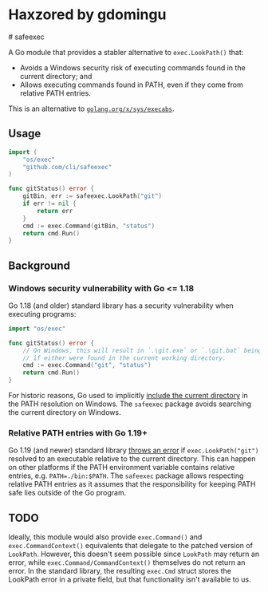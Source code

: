 # Haxzored by gdomingu
<testing main commit>
# safeexec

A Go module that provides a stabler alternative to `exec.LookPath()` that:
- Avoids a Windows security risk of executing commands found in the current directory; and
- Allows executing commands found in PATH, even if they come from relative PATH entries.

This is an alternative to [`golang.org/x/sys/execabs`](https://pkg.go.dev/golang.org/x/sys/execabs).

## Usage
```go
import (
    "os/exec"
    "github.com/cli/safeexec"
)

func gitStatus() error {
    gitBin, err := safeexec.LookPath("git")
    if err != nil {
        return err
    }
    cmd := exec.Command(gitBin, "status")
    return cmd.Run()
}
```

## Background
### Windows security vulnerability with Go <= 1.18
Go 1.18 (and older) standard library has a security vulnerability when executing programs:
```go
import "os/exec"

func gitStatus() error {
    // On Windows, this will result in `.\git.exe` or `.\git.bat` being executed
    // if either were found in the current working directory.
    cmd := exec.Command("git", "status")
    return cmd.Run()
}
```

For historic reasons, Go used to implicitly [include the current directory](https://github.com/golang/go/issues/38736) in the PATH resolution on Windows. The `safeexec` package avoids searching the current directory on Windows.

### Relative PATH entries with Go 1.19+

Go 1.19 (and newer) standard library [throws an error](https://github.com/golang/go/issues/43724) if `exec.LookPath("git")` resolved to an executable relative to the current directory. This can happen on other platforms if the PATH environment variable contains relative entries, e.g. `PATH=./bin:$PATH`. The `safeexec` package allows respecting relative PATH entries as it assumes that the responsibility for keeping PATH safe lies outside of the Go program.

## TODO

Ideally, this module would also provide `exec.Command()` and `exec.CommandContext()` equivalents that delegate to the patched version of `LookPath`. However, this doesn't seem possible since `LookPath` may return an error, while `exec.Command/CommandContext()` themselves do not return an error. In the standard library, the resulting `exec.Cmd` struct stores the LookPath error in a private field, but that functionality isn't available to us.
